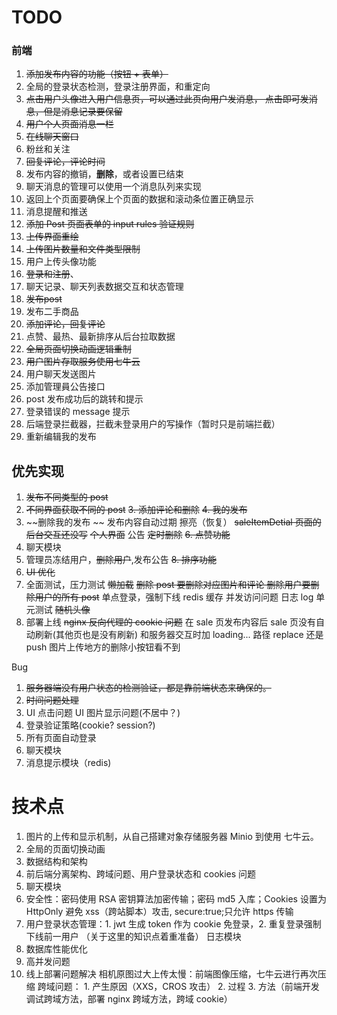 # TODO 
### 前端
1. ~~添加发布内容的功能（按钮 + 表单）~~
2. 全局的登录状态检测，登录注册界面，和重定向
3. ~~点击用户头像进入用户信息页，可以通过此页向用户发消息，
   点击即可发消息，但是消息记录要保留~~
4. ~~用户个人页面消息一栏~~
5. ~~在线聊天窗口~~
6. 粉丝和关注
7. ~~回复评论，评论时间~~
8. 发布内容的撤销，**删除**，或者设置已结束
9. 聊天消息的管理可以使用一个消息队列来实现
10. 返回上个页面要确保上个页面的数据和滚动条位置正确显示
11. 消息提醒和推送
12. ~~添加 Post 页面表单的 input rules 验证规则~~
13. ~~上传界面重绘~~
14. ~~上传图片数量和文件类型限制~~
15. 用户上传头像功能
16. ~~登录和注册~~、
17. 聊天记录、聊天列表数据交互和状态管理
18. ~~发布post~~
19. 发布二手商品
20. ~~添加评论，回复评论~~
21. 点赞、最热、最新排序从后台拉取数据
22. ~~全局页面切换动画逻辑重制~~
23. ~~用户图片存取服务使用七牛云~~
24. 用户聊天发送图片
25. 添加管理員公告接口
26. post 发布成功后的跳转和提示
27. 登录错误的 message 提示
28. 后端登录拦截器，拦截未登录用户的写操作（暂时只是前端拦截）
29. 重新编辑我的发布


## 优先实现
1. ~~发布不同类型的 post~~
2. ~~不同界面获取不同的 post~~
~~3. 添加评论和删除~~
~~4. 我的发布~~
5. ~~删除我的发布 ~~
   发布内容自动过期
   擦亮（恢复）
   ~~saleItemDetial 页面的后台交互还没写~~
   ~~个人界面~~
   公告
   ~~定时删除~~
~~6. 点赞功能~~
6. 聊天模块
7. 管理员冻结用户，~~删除用户~~,发布公告
~~8. 排序功能~~
9. ~~UI 优化~~
10. 全面测试，压力测试
    ~~懒加载~~
    ~~删除 post 要删除对应图片和评论
    删除用户要删除用户的所有 post~~
    单点登录，强制下线
    redis 缓存
    并发访问问题
    日志 log
    单元测试
    ~~随机头像~~
11. 部署上线
    ~~nginx 反向代理的 cookie 问题~~
    在 sale 页发布内容后 sale 页没有自动刷新(其他页也是没有刷新)
    和服务器交互时加 loading...
    路径 replace 还是 push
    图片上传地方的删除小按钮看不到


Bug
1. ~~服务器端没有用户状态的检测验证，都是靠前端状态来确保的。~~
2. ~~时间问题处理~~
3. UI 点击问题
   UI 图片显示问题(不居中？)
4. 登录验证策略(cookie? session?)
5. 所有页面自动登录
6. 聊天模块
7. 消息提示模块（redis)



# 技术点
1. 图片的上传和显示机制，从自己搭建对象存储服务器 Minio 到使用 七牛云。
2. 全局的页面切换动画
3. 数据结构和架构
4. 前后端分离架构、跨域问题、用户登录状态和 cookies 问题
5. 聊天模块
6. 安全性：密码使用 RSA 密钥算法加密传输；密码 md5 入库；Cookies 设置为 HttpOnly 避免 xss（跨站脚本）攻击, secure:true;只允许 https 传输
7. 用户登录状态管理：1. jwt 生成 token 作为 cookie 免登录，2. 重复登录强制下线前一用户 （关于这里的知识点着重准备）
   日志模块
8. 数据库性能优化
9. 高并发问题
10. 线上部署问题解决
    相机原图过大上传太慢：前端图像压缩，七牛云进行再次压缩
    跨域问题： 1. 产生原因（XXS，CROS 攻击） 2. 过程  3. 方法（前端开发调试跨域方法，部署 nginx 跨域方法，跨域 cookie）
    
